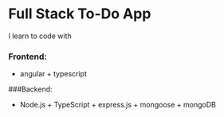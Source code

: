 # Full Stack To-Do App 
I learn to code with

### Frontend:
- angular + typescript
  
###Backend:
- Node.js + TypeScript + express.js + mongoose + mongoDB 
